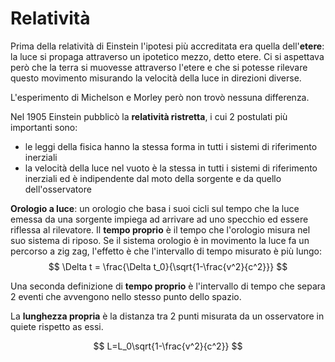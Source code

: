 # Relatività
Prima della relatività di Einstein l'ipotesi più accreditata era quella dell'**etere**: la luce si propaga attraverso un ipotetico mezzo, detto etere.
Ci si aspettava però che la terra si muovesse attraverso l'etere e che si potesse rilevare questo movimento misurando la velocità della luce in direzioni diverse.

L'esperimento di Michelson e Morley però non trovò nessuna differenza.

Nel 1905 Einstein pubblicò la **relatività ristretta**, i cui 2 postulati più importanti sono:
- le leggi della fisica hanno la stessa forma in tutti i sistemi di riferimento inerziali
- la velocità della luce nel vuoto è la stessa in tutti i sistemi di riferimento inerziali ed è indipendente dal moto della sorgente e da quello dell'osservatore

**Orologio a luce**: un orologio che basa i suoi cicli sul tempo che la luce emessa da una sorgente impiega ad arrivare ad uno specchio ed essere riflessa al rilevatore.
Il **tempo proprio** è il tempo che l'orologio misura nel suo sistema di riposo.
Se il sistema orologio è in movimento la luce fa un percorso a zig zag, l'effetto è che l'intervallo di tempo misurato è più lungo:
$$
\Delta t = \frac{\Delta t_0}{\sqrt{1-\frac{v^2}{c^2}}}
$$

Una seconda definizione di **tempo proprio** è l'intervallo di tempo che separa 2 eventi che avvengono nello stesso punto dello spazio.

La **lunghezza propria** è la distanza tra 2 punti misurata da un osservatore in quiete rispetto as essi.

$$
L=L_0\sqrt{1-\frac{v^2}{c^2}}
$$